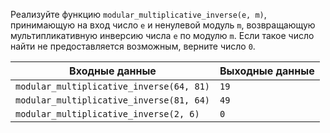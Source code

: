 Реализуйте функцию `modular_multiplicative_inverse(e, m)`, принимающую на вход число `e` и ненулевой модуль `m`, возвращающую мультипликативную инверсию числа `e` по модулю `m`. Если такое число найти не предоставляется возможным, верните число `0`. 

| Входные данные | Выходные данные |
| --- | --- |
| `modular_multiplicative_inverse(64, 81)` | `19` |
| `modular_multiplicative_inverse(81, 64)` | `49` |
| `modular_multiplicative_inverse(2, 6)` | `0` |
